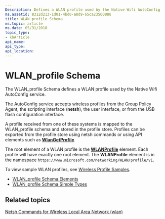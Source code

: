 ```yaml
---
Description: Defines a WLAN profile used by the Native Wifi AutoConfig service.
ms.assetid: 8312d213-1d01-4bd0-a8d9-65ca23560888
title: WLAN_profile Schema
ms.topic: article
ms.date: 05/31/2018
topic_type: 
- kbArticle
api_name: 
api_type: 
api_location: 
---
```


# WLAN\_profile Schema

The WLAN\_profile Schema defines a WLAN profile used by the Native Wifi AutoConfig service.

The AutoConfig service accepts wireless profiles from the Group Policy Agent, the scripting interface (**netsh**), the user interface, or from the USB flash configuration interface.

A profile received from one of these systems is mapped to the WLAN\_profile schema and stored in the profile store. Profiles can be exported from the profile store using netsh commands or using API elements such as [**WlanGetProfile**](/windows/desktop/api/wlanapi/nf-wlanapi-wlangetprofile).

The root element of a WLAN profile is the [**WLANProfile**](wlan-profileschema-wlanprofile-element.md) element. Each profile will have exactly one root element. The **WLANProfile** element is in the namespace `https://www.microsoft.com/networking/WLAN/profile/v1`.

To view sample WLAN profiles, see [Wireless Profile Samples](wireless-profile-samples.md).

-   [WLAN\_profile Schema Elements](wlan-profileschema-elements.md)
-   [WLAN\_profile Schema Simple Types](wlan-profileschema-simple-types.md)

## Related topics

<dl> <dt>

[Netsh Commands for Wireless Local Area Network (wlan)](/previous-versions/windows/it-pro/windows-server-2008-R2-and-2008/cc755301(v=ws.10))
</dt> </dl>

 

 